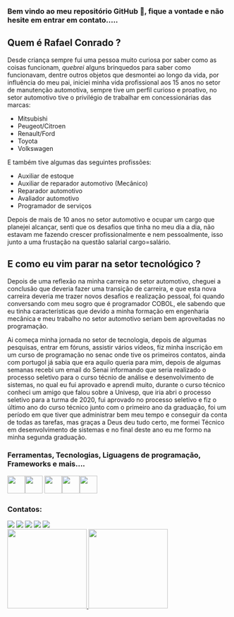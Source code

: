 ### Bem vindo ao meu repositório GitHub 🤙, fique a vontade e não hesite em entrar em contato.....

<h2>Quem é Rafael Conrado ?</h2>
<p>Desde criança sempre fui uma pessoa muito curiosa por saber como as coisas funcionam, <i>quebrei</i> alguns brinquedos para saber como funcionavam, dentre outros objetos que desmontei ao longo da vida, por influência do meu pai, iniciei minha vida profissional aos 15 anos no setor de manutenção automotiva, sempre tive um perfil curioso e proativo, no setor automotivo tive o privilégio de trabalhar em concessionárias das marcas:
<ul>
 <li>Mitsubishi</li>
 <li>Peugeot/Citroen</li>
 <li>Renault/Ford</li>
 <li>Toyota</li>
 <li>Volkswagen</li>
</ul>
</p>
E também tive algumas das seguintes profissões:
<ul>
 <li>Auxiliar de estoque</li>
 <li>Auxiliar de reparador automotivo (Mecânico)</li>
 <li>Reparador automotivo</li>
 <li>Avaliador automotivo</li>
 <li>Programador de serviços</li>
</ul>
Depois de mais de 10 anos no setor automotivo e ocupar um cargo que planejei alcançar, senti que os desafios que tinha no meu dia a dia, não estavam me fazendo crescer profissionalmente e nem pessoalmente, isso junto a uma frustação na questão salarial cargo=salário.

<h2>E como eu vim parar na setor tecnológico ?</h2>
<p>Depois de uma reflexão na minha carreira no setor automotivo, cheguei a conclusão que deveria fazer uma transição de carreira, e que esta nova carreira deveria  me trazer novos desafios e realização pessoal, foi quando conversando com meu sogro que é programador COBOL, ele sabendo que eu tinha características que devido a minha formação em engenharia mecânica e meu trabalho no setor automotivo seriam bem aproveitadas no programação.</p>
<p>Ai começa minha jornada no setor de tecnologia, depois de algumas pesquisas, entrar em fóruns, assistir vários vídeos, fiz minha inscrição em um  curso de programação no senac onde tive os primeiros contatos, ainda com portugol já sabia que era aquilo queria para mim, depois de algumas semanas recebi um email do Senai informando que seria realizado o processo seletivo para o curso técnio de análise e desenvolvimento de sistemas, no qual eu fui aprovado e aprendi muito, durante o curso técnico conheci um amigo que falou sobre
 a Univesp, que iria abri o processo seletivo para a turma de 2020, fui aprovado no processo seletivo e fiz o último ano do curso técnico junto com o primeiro ano da graduação, foi um período em que tiver que administrar bem meu tempo e conseguir da conta de todas as tarefas, mas graças a Deus deu tudo certo, me formei Técnico em desenvolvimento de sistemas e no final deste ano eu me formo na minha segunda graduação.
 
### Ferramentas, Tecnologias, Liguagens de programação, Frameworks e mais....

<img src="https://cdn.jsdelivr.net/gh/devicons/devicon/icons/git/git-original.svg" width="40" height="40" padding="20"/><img src="https://cdn.jsdelivr.net/gh/devicons/devicon/icons/php/php-original.svg" width="40" height="40"/>
<img src="https://cdn.jsdelivr.net/gh/devicons/devicon/icons/javascript/javascript-original.svg" width="40" height="40"/><img src="https://cdn.jsdelivr.net/gh/devicons/devicon/icons/html5/html5-original-wordmark.svg" width="40" height="40"/><img src="https://cdn.jsdelivr.net/gh/devicons/devicon/icons/nodejs/nodejs-original.svg" width="40" height="40"/>



### Contatos:

<div>
 <a href="https://www.instagram.com/rafael__conrado/" target="_blank"><img src="https://img.shields.io/badge/-Instagram-%23E4405F?style=for-the-badge&logo=instagram&logoColor=white" target="_blank"></a>
<a href="https://www.linkedin.com/in/rafael-conrado/" target="_blank"><img src="https://img.shields.io/badge/-LinkedIn-%230077B5?style=for-the-badge&logo=linkedin&logoColor=white" target="_blank"></a> 
 <a href="mailto:rafael.conrado@outlook.com.br"><img src="https://img.shields.io/badge/Microsoft_Outlook-0078D4?style=for-the-badge&logo=microsoft-outlook&logoColor=white"></a></a> 
 <a href="mailto:rafa070893@gmail.com"><img src="https://img.shields.io/badge/Gmail-D14836?style=for-the-badge&logo=gmail&logoColor=white"></a>
 <a href="https://api.whatsapp.com/send?phone=5511987966688"><img src="https://img.shields.io/badge/WhatsApp-25D366?style=for-the-badge&logo=whatsapp&logoColor=white"></a>
 
 
</div>

<div>
<a href="https://github.com/rafael-conrado">
<img height="180em" src="https://github-readme-stats.vercel.app/api/top-langs/?username=rafael-conrado&layout=compact&langs_count=7&theme=dracula"/>
<img height="180em" src="https://github-readme-stats.vercel.app/api?username=rafael-conrado&show_icons=true&theme=dracula&include_all_commits=true&count_private=true"/>
 
</div>
<!--
**rafael-conrado/rafael-conrado** is a ✨ _special_ ✨ repository because its `README.md` (this file) appears on your GitHub profile.

Here are some ideas to get you started:

- 🔭 I’m currently working on ...
- 🌱 I’m currently learning ...
- 👯 I’m looking to collaborate on ...
- 🤔 I’m looking for help with ...
- 💬 Ask me about ...
- 📫 How to reach me: ...
- 😄 Pronouns: ...
- ⚡ Fun fact: ...
-->

